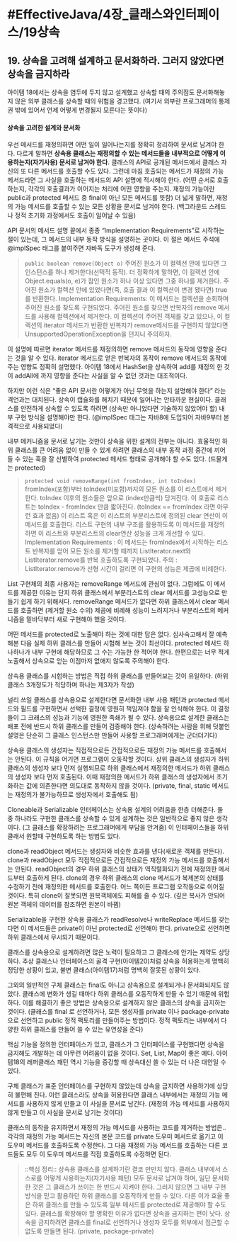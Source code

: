 # #EffectiveJava/4장_클래스와인터페이스/19상속

## 19. 상속을 고려해 설계하고 문서화하라. 그러지 않았다면 상속을 금지하라

아이템 18에서는 상속을 염두에 두지 않고 설계했고 상속할 때의 주의점도 문서화해놓지 않은 외부 클래스를 상속할 때의 위험을 경고했다. (여기서 외부란 프로그래머의 통제권 밖에 있어서 언제 어떻게 변경될지 모른다는 뜻이다)

#### 상속을 고려한 설계와 문서화

우선 메서드를 재정의하면 어떤 일이 일어나는지를 정확히 정리하여 문서로 남겨야 한다. 다르게 말하면 **상속용 클래스는 재정의할 수 있는 메서드들을 내부적으로 어떻게 이용하는지(자기사용) 문서로 남겨야 한다.** 클래스의 API로 공개된 메서드에서 클래스 자신의 또 다른 메서드를 호출할 수도 있다. 그런데 마침 호출되는 메서드가 재정의 가능 메서드라면 그 사실을 호출하는 메서드의 API 설명에 적시해야 한다. (어떤 순서로 호출하는지, 각각의 호출결과가 이어지는 처리에 어떤 영향을 주는지. 재정의 가능이란 public과 protected 메서드 중 final이 아닌 모든 메서드를 뜻함) 더 넓게 말하면, 재정의 가능 메서드를 호출할 수 있는 모든 상황을 문서로 남겨야 한다. (백그라운드 스레드나 정적 초기화 과정에서도 호출이 일어날 수 있음)


API 문서의 메서드 설명 끝에서 종종 “Implementation Requirements”로 시작하는 절이 있는데, 그 메서드의 내부 동작 방식을 설명하는 곳이다. 이 절은 메서드 주석에 @implSpec 태그를 붙여주면 자바독 도구가 생성해 준다.

> `public boolean remove(Object o)`
> 주어진 원소가 이 컬렉션 안에 있다면 그 인스턴스를 하나 제거한다(선택적 동작). 더 정확하게 말하면, 이 컬렉션 안에 Object.equals(o, e)가 참인 원소가 하나 이상 있다면 그중 하나를 제거한다. 주어진 원소가 컬렉션 안에 있었다면(즉, 호출 결과 이 컬렉션이 변경 됐다면) true를 반환한다.
> 	Implementation Requirements: 이 메서드는 컬렉션을 순회하며 주어진 원소를 찾도록 구현되었다. 주어진 원소를 찾으면 반복자의 remove 메서드를 사용해 컬렉션에서 제거한다. 이 컬렉션이 주어진 객체를 갖고 있으나, 이 컬렉션의 iterator 메서드가 반환한 반복자가 remove메서드를 구현하지 않았다면 UnsupportedOperationException을 던지니 주의하자.

이 설명에 따르면 iterator 메서드를 재정의하면 remove 메서드의 동작에 영향을 준다는 것을 알 수 있다. iterator 메서드로 얻은 반복자의 동작이 remove 메서드의 동작에 주는 영향도 정확히 설명했다. 아이템 18에서 HashSet을 상속하여 add를 재정의 한 것이 addAll에 까지 영향을 준다는 사실을 알 수 없던 것과는 대조적이다.

하지만 이런 식은 “좋은 API 문서란 어떻게가 아닌 무엇을 하는지 설명해야 한다” 라는 격언과는 대치된다. 상속이 캡슐화를 해치기 때문에 일어나는 안타까운 현실이다. 클래스를 안전하게 상속할 수 있도록 하려면 (상속만 아니었다면 기술하지 않았어야 할) 내부 구현 방식을 설명해야만 한다.
(@implSpec 태그는 자바8에 도입되어 자바9부터 본격적으로 사용되었다)


내부 메커니즘을 문서로 남기는 것만이 상속을 위한 설계의 전부는 아니다. 효율적인 하위 클래스를 큰 어려움 없이 만들 수 있게 하려면 클래스의 내부 동작 과정 중간에 끼어들 수 있는 훅을 잘 선별하여 protected 메서드 형태로 공개해야 할 수도 있다. (드물게는 protected)

> `protected void removeRange(int fromIndex, int toIndex)`
> fromIndex(포함)부터 toIndex(미포함)까지의 모든 원소를 이 리스트에서 제거한다. toIndex 이후의 원소들은 앞으로 (index만큼씩) 당겨진다. 이 호출로 리스트는 toIndex - fromIndex 만큼 짧아진다. (toIndex == fromIndex 라면 아무런 효과 없음)
> 	이 리스트 혹은 이 리스트의 부분리스트에 정의된 clear 연산이 이 메서드를 호출한다. 리스트 구현의 내부 구조를 활용하도록 이 메서드를 재정의하면 이 리스트와 부분리스트의 clear연산 성능을 크게 개선할 수 있다.
> 	Implementation Requirements : 이 메서드는 fromIndex에서 시작하는 리스트 반복자를 얻어 모든 원소를 제거할 때까지 ListIterator.next와 ListIterator.remove를 반복 호출하도록 구현되었다. 주의 : ListIterator.remove가 선형 시간이 걸리면 이 구현의 성능은 제곱에 비례한다.

List 구현체의 최종 사용자는 removeRange 메서드에 관심이 없다. 그럼에도 이 메서드를 제공한 이유는 단지 하위 클래스에서 부분리스트의 clear 메서드를 고성능으로 만들기 쉽게 하기 위해서다. removeRange 메서드가 없다면 하위 클래스에서 clear 메서드를 호출하면 (제거할 원소 수의) 제곱에 비례해 성능이 느려지거나 부분리스트의 메커니즘을 밑바닥부터 새로 구현해야 했을 것이다.


어떤 메서드를 protected로 노출해야 하는 것에 대한 답은 없다. 심사숙고해서 잘 예측해본 다음 실제 하위 클래스를 만들어 시험해 보는 것이 최선이다. protected 메서드 하나하나가 내부 구현에 해당하므로 그 수는 가능한 한 적어야 한다. 한편으로는 너무 적게 노출해서 상속으로 얻는 이점마저 없애지 않도록 주의해야 한다.

상속용 클래스를 시험하는 방법은 직접 하위 클래스를 만들어보는 것이 유일하다. (하위 클래스 3개정도가 적당하며 하나는 제3자가 작성)

널리 쓰일 클래스를 상속용으로 설계한다면 문서화한 내부 사용 패턴과 protected 메서드와 필드를 구현하면서 선택한 결정에 영원히 책임져야 함을 잘 인식해야 한다. 이 결정들이 그 크래스의 성능과 기능에 영원한 족쇄가 될 수 있다. 상속용으로 설계한 클래스는 배포 전에 반드시 하위 클래스를 만들어 검증해야 한다.
(상속하려는 사람을 위해 덧붙인 설명은 단순히 그 클래스 인스턴스만 만들어 사용할 프로그래머에게는 군더더기다)

상속용 클래스의 생성자는 직접적으로든 간접적으로든 재정의 가능 메서드를 호출해서는 안된다. 이 규칙을 어기면 프로그램이 오동작할 것이다. 상위 클래스의 생성자가 하위 클래스의 생성자 보다 먼저 실행되므로 하위 클래스에서 재정의한 메서드가 하위 클래스의 생성자 보다 먼저 호출된다. 이때 재정의한 메서드가 하위 클래스의 생성자에서 초기화하는 값에 의존한다면 의도대로 동작하지 않을 것이다. 
(private, final, static 메서드는 재정의가 불가능하므로 생성자에서 호출해도 됨)


Cloneable과 Serializable 인터페이스는 상속용 설계의 어려움을 한층 더해준다. 둘 중 하나라도 구현한 클래스를 상속할 수 있게 설계하는 것은 일반적으로 좋지 않은 생각이다. (그 클래스를 확장하려는 프로그래머에게 부담을 안겨줌) 이 인터페이스들을 하위 클래서 원할때 구현하도록 하는 방법도 있다. 

clone과 readObject 메서드는 생성자와 비슷한 효과를 낸다(새로운 객체를 만든다). clone과 readObject 모두 직접적으로든 간접적으로든 재정의 가능 메서드를 호출해서는 안된다. readObject의 경우 하위 클래스의 상태가 역직렬화되기 전에 재정의한 메서드부터 호출하게 된다. clone의 경우 하위 클래스의 clone 메서드가 복제본의 상태를 수정하기 전에 재정의한 메서드를 호출한다. 어느 쪽이든 프로그램 오작동으로 이어질 것이다. 특히 clone이 잘못되면 원복객체에도 피해를 줄 수 있다. (깊은 복사가 안되어 원본 객체의 데이터를 참조하면 원본이 바뀜)

Serializable을 구현한 상속용 클래스가 readResolve나 writeReplace 메서드를 갖는다면 이 메서드들은 private이 아닌 protected로 선언해야 한다. private으로 선언하면 하위 클래스에서 무시되기 때문이다.


클래스를 상속용으로 설계하려면 많은 노력이 필요하고 그 클래스에 안기는 제약도 상당하다. 추상 클래스나 인터페이스의 골격 구현(아이템20)처럼 상속을 허용하는게 명백히 정당한 상황이 있고, 불변 클래스(아이템17)처럼 명백히 잘못된 상황이 있다. 

그외의 일반적인 구체 클래스는 final도 아니고 상속용으로 설계되거나 문서화되지도 않았다. 클래스에 변화가 생길 때마다 하위 클래스를 오동작하게 만들 수 있기 때문에 위험하다. 이를 해결하기 좋은 방법은 상속용으로 설계하지 않은 클래스의 상속을 금지하는 것이다. (클래스를 final 로 선언하거나, 모든 생성자를 private 이나 package-private으로 선언하고 public 정적 팩토리를 만들어주는 방법이다. 정적 팩토리는 내부에서 다양한 하위 클래스를 만들어 쓸 수 있는 유연성을 준다)

핵심 기능을 정의한 인터페이스가 있고, 클래스가 그 인터페이스를 구현했다면 상속을 금지해도 개발하는 데 아무런 어려움이 없을 것이다. Set, List, Map이 좋은 예다. 아이템18의 래퍼클래스 패턴 역시 기능을 증강할 때 상속대신 쓸 수 있는 더 나은 대안일 수 있다.

구체 클래스가 표준 인터페이스를 구현하지 않았는데 상속을 금지하면 사용하기에 상당히 불편해 진다. 이런 클래스라도 상속을 허용한다면 클래스 내부에서는 재정의 가능 메서드를 사용하지 않게 만들고 이 사실을 문서로 남긴다. (재정의 가능 메서드를 사용하지 않게 만들고 이 사실을 문서로 남기는 것이다)

클래스의 동작을 유지하면서 재정의 가능 메서드를 사용하는 코드를 제거하는 방법은..
각각의 재정의 가능 메서드는 자신의 본문 코드를 private 도우미 메서드로 옮기고 이 도우미 메서드를 호출하도록 수정한다. 그 다음 재정의 가능 메서드를 호출하는 다른 코드들도 모두 이 도우미 메서드를 직접 호출하도록 수정하면 된다.


> ::핵심 정리:: 
> 상속용 클래스를 설계하기란 결코 만만치 않다. 클래스 내부에서 스스로를 어떻게 사용하는지(자기사용 패턴) 모두 문서로 남겨야 하며, 일단 문서화한 것은 그 클래스가 쓰이는 한 반드시 지켜야 한다. 그러지 않으면 그 내부 구현 방식을 믿고 활용하던 하위 클래스를 오동작하게 만들 수 있다. 다른 이가 효율 좋은 하위 클래스를 만들 수 있도록 일부 메서드를 protected로 제공해야 할 수도 있다. 클래스를 확장해야 할 명확한 이유가 없다면 상속을 금지하는 편이 낫다. 상속을 금지하려면 클래스를 final로 선언하거나 생성자 모두를 외부에서 접근할 수 없도록 만들면 된다. (private, package-private)
